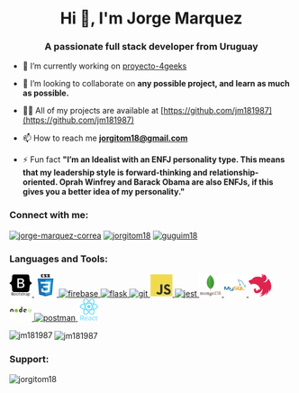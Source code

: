 <h1 align="center">Hi 👋, I'm Jorge Marquez</h1>
<h3 align="center">A passionate full stack developer from Uruguay</h3>

- 🔭 I’m currently working on [proyecto-4geeks](https://github.com/jm181987/proyecto-4geeks)

- 👯 I’m looking to collaborate on **any possible project, and learn as much as possible.**

- 👨‍💻 All of my projects are available at [https://github.com/jm181987](https://github.com/jm181987)

- 📫 How to reach me **jorgitom18@gmail.com**

- ⚡ Fun fact **"I’m an Idealist with an ENFJ personality type. This means that my leadership style is forward-thinking and relationship-oriented. Oprah Winfrey and Barack Obama are also ENFJs, if this gives you a better idea of my personality."**

<h3 align="left">Connect with me:</h3>
<p align="left">
<a href="https://linkedin.com/in/jorge-marquez-correa" target="blank"><img align="center" src="https://raw.githubusercontent.com/rahuldkjain/github-profile-readme-generator/master/src/images/icons/Social/linked-in-alt.svg" alt="jorge-marquez-correa" height="30" width="40" /></a>
<a href="https://fb.com/jorgitom18" target="blank"><img align="center" src="https://raw.githubusercontent.com/rahuldkjain/github-profile-readme-generator/master/src/images/icons/Social/facebook.svg" alt="jorgitom18" height="30" width="40" /></a>
<a href="https://instagram.com/guguim18" target="blank"><img align="center" src="https://raw.githubusercontent.com/rahuldkjain/github-profile-readme-generator/master/src/images/icons/Social/instagram.svg" alt="guguim18" height="30" width="40" /></a>
</p>

<h3 align="left">Languages and Tools:</h3>
<p align="left"> <a href="https://getbootstrap.com" target="_blank" rel="noreferrer"> <img src="https://raw.githubusercontent.com/devicons/devicon/master/icons/bootstrap/bootstrap-plain-wordmark.svg" alt="bootstrap" width="40" height="40"/> </a> <a href="https://www.w3schools.com/css/" target="_blank" rel="noreferrer"> <img src="https://raw.githubusercontent.com/devicons/devicon/master/icons/css3/css3-original-wordmark.svg" alt="css3" width="40" height="40"/> </a> <a href="https://firebase.google.com/" target="_blank" rel="noreferrer"> <img src="https://www.vectorlogo.zone/logos/firebase/firebase-icon.svg" alt="firebase" width="40" height="40"/> </a> <a href="https://flask.palletsprojects.com/" target="_blank" rel="noreferrer"> <img src="https://www.vectorlogo.zone/logos/pocoo_flask/pocoo_flask-icon.svg" alt="flask" width="40" height="40"/> </a> <a href="https://git-scm.com/" target="_blank" rel="noreferrer"> <img src="https://www.vectorlogo.zone/logos/git-scm/git-scm-icon.svg" alt="git" width="40" height="40"/> </a> <a href="https://developer.mozilla.org/en-US/docs/Web/JavaScript" target="_blank" rel="noreferrer"> <img src="https://raw.githubusercontent.com/devicons/devicon/master/icons/javascript/javascript-original.svg" alt="javascript" width="40" height="40"/> </a> <a href="https://jestjs.io" target="_blank" rel="noreferrer"> <img src="https://www.vectorlogo.zone/logos/jestjsio/jestjsio-icon.svg" alt="jest" width="40" height="40"/> </a> <a href="https://www.mongodb.com/" target="_blank" rel="noreferrer"> <img src="https://raw.githubusercontent.com/devicons/devicon/master/icons/mongodb/mongodb-original-wordmark.svg" alt="mongodb" width="40" height="40"/> </a> <a href="https://www.mysql.com/" target="_blank" rel="noreferrer"> <img src="https://raw.githubusercontent.com/devicons/devicon/master/icons/mysql/mysql-original-wordmark.svg" alt="mysql" width="40" height="40"/> </a> <a href="https://nestjs.com/" target="_blank" rel="noreferrer"> <img src="https://raw.githubusercontent.com/devicons/devicon/master/icons/nestjs/nestjs-plain.svg" alt="nestjs" width="40" height="40"/> </a> <a href="https://nodejs.org" target="_blank" rel="noreferrer"> <img src="https://raw.githubusercontent.com/devicons/devicon/master/icons/nodejs/nodejs-original-wordmark.svg" alt="nodejs" width="40" height="40"/> </a> <a href="https://postman.com" target="_blank" rel="noreferrer"> <img src="https://www.vectorlogo.zone/logos/getpostman/getpostman-icon.svg" alt="postman" width="40" height="40"/> </a> <a href="https://reactjs.org/" target="_blank" rel="noreferrer"> <img src="https://raw.githubusercontent.com/devicons/devicon/master/icons/react/react-original-wordmark.svg" alt="react" width="40" height="40"/> </a> </p>



<p><img align="left" src="https://github-readme-stats.vercel.app/api/top-langs?username=jm181987&show_icons=true&locale=en&layout=compact" alt="jm181987" /></p>

<p>&nbsp;<img align="center" src="https://github-readme-stats.vercel.app/api?username=jm181987&show_icons=true&locale=en" alt="jm181987" /></p>


<h3 align="left">Support:</h3>
<p><a href="https://ko-fi.com/jorgitom18"> <img align="left" src="https://cdn.ko-fi.com/cdn/kofi3.png?v=3" height="50" width="210" alt="jorgitom18" /></a></p><br><br>
